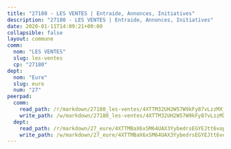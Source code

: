```yaml
---
title: "27180 - LES VENTES | Entraide, Annonces, Initiatives"
description: "27180 - LES VENTES | Entraide, Annonces, Initiatives"
date: 2020-01-11T14:09:21+09:00
collapsible: false
layout: commune
comm:
  nom: "LES VENTES"
  slug: les-ventes
  cp: "27180"
dept:
  nom: "Eure"
  slug: eure
  num: "27"
peerpad:
  comm:
    read_path: /r/markdown/27180_les-ventes/4XTTM32UH2W57W9kFy87vLzzMXjkhe2TrCkC6WcUEcbJZkZHG
    write_path: /w/markdown/27180_les-ventes/4XTTM32UH2W57W9kFy87vLzzMXjkhe2TrCkC6WcUEcbJZkZHG-K3TgTfe9RBdJSthhwYp1UzdgPWovZGV5Rn7SjWevzgNNXKtbUcnBtJ8q7tPVhs3brF4oxsvwrtN5qNN7WjqjzhuegS2ZYJpDzptmjmAYWsMSsYecMsCz3YioE9k3jt5F4X4VMDzn
  dept:
    read_path: /r/markdown/27_eure/4XTTMBaX6xSM64UAX3YybedrsEGYEJtt6vopdQsPEFtGijgwg
    write_path: /w/markdown/27_eure/4XTTMBaX6xSM64UAX3YybedrsEGYEJtt6vopdQsPEFtGijgwg-K3TgUmjy61Gu7ZFzjoVmiacXP2Rc4pq6sxVCYUX3mFQZWQw9yCKsEoAMagtuW4jJTYhK96DsWW4cPmZLagvQNZ34BscGcu4btrtJibt18c1mpqofaWe6Q3RartDiuMTjY7NrsH4r
---
```


